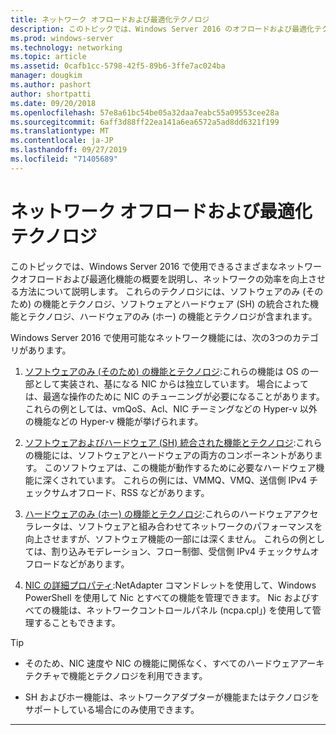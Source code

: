 ```yaml
---
title: ネットワーク オフロードおよび最適化テクノロジ
description: このトピックでは、Windows Server 2016 のオフロードおよび最適化テクノロジの概要について説明し、これらのテクノロジに関するその他のガイダンスへのリンクを示します。
ms.prod: windows-server
ms.technology: networking
ms.topic: article
ms.assetid: 0cafb1cc-5798-42f5-89b6-3ffe7ac024ba
manager: dougkim
ms.author: pashort
author: shortpatti
ms.date: 09/20/2018
ms.openlocfilehash: 57e8a61bc54be05a32daa7eabc55a09553cee28a
ms.sourcegitcommit: 6aff3d88ff22ea141a6ea6572a5ad8dd6321f199
ms.translationtype: MT
ms.contentlocale: ja-JP
ms.lasthandoff: 09/27/2019
ms.locfileid: "71405689"
---
```

# <a name="network-offload-and-optimization-technologies"></a>ネットワーク オフロードおよび最適化テクノロジ

このトピックでは、Windows Server 2016 で使用できるさまざまなネットワークオフロードおよび最適化機能の概要を説明し、ネットワークの効率を向上させる方法について説明します。 これらのテクノロジには、ソフトウェアのみ (そのため) の機能とテクノロジ、ソフトウェアとハードウェア (SH) の統合された機能とテクノロジ、ハードウェアのみ (ホー) の機能とテクノロジが含まれます。

Windows Server 2016 で使用可能なネットワーク機能には、次の3つのカテゴリがあります。 

1.  [ソフトウェアのみ (そのため) の機能とテクノロジ](hpn-software-only-features.md):これらの機能は OS の一部として実装され、基になる NIC からは独立しています。 場合によっては、最適な操作のために NIC のチューニングが必要になることがあります。 これらの例としては、vmQoS、Acl、NIC チーミングなどの Hyper-v 以外の機能などの Hyper-v 機能が挙げられます。   

2.  [ソフトウェアおよびハードウェア (SH) 統合された機能とテクノロジ](hpn-software-hardware-features.md):これらの機能には、ソフトウェアとハードウェアの両方のコンポーネントがあります。 このソフトウェアは、この機能が動作するために必要なハードウェア機能に深くされています。 これらの例には、VMMQ、VMQ、送信側 IPv4 チェックサムオフロード、RSS などがあります。   

3.  [ハードウェアのみ (ホー) の機能とテクノロジ](hpn-hardware-only-features.md):これらのハードウェアアクセラレータは、ソフトウェアと組み合わせてネットワークのパフォーマンスを向上させますが、ソフトウェア機能の一部には深くません。 これらの例としては、割り込みモデレーション、フロー制御、受信側 IPv4 チェックサムオフロードなどがあります。 

4. [NIC の詳細プロパティ](hpn-nic-advanced-properties.md):NetAdapter コマンドレットを使用して、Windows PowerShell を使用して Nic とすべての機能を管理できます。  Nic およびすべての機能は、ネットワークコントロールパネル (ncpa.cpl」) を使用して管理することもできます。 

>[!TIP]
>- そのため、NIC 速度や NIC の機能に関係なく、すべてのハードウェアアーキテクチャで機能とテクノロジを利用できます。
>
>- SH およびホー機能は、ネットワークアダプターが機能またはテクノロジをサポートしている場合にのみ使用できます。

---